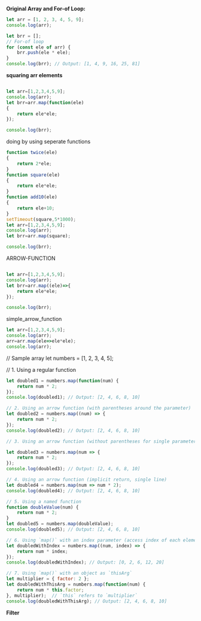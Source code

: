 
**Original Array and For-of Loop:**

```js
let arr = [1, 2, 3, 4, 5, 9];
console.log(arr);

let brr = [];
// For-of loop
for (const ele of arr) {
    brr.push(ele * ele);
}
console.log(brr); // Output: [1, 4, 9, 16, 25, 81]
````````````````````
**squaring arr elements**
```js

let arr=[1,2,3,4,5,9];
console.log(arr);
let brr=arr.map(function(ele)
{
    return ele*ele;
});

console.log(brr);

````````````````````````````````````
doing by using seperate functions
```js
function twice(ele)
{
    return 2*ele;
}
function square(ele)
{
    return ele*ele;
}
function add10(ele)
{
    return ele+10;
}
setTimeout(square,5*1000);
let arr=[1,2,3,4,5,9];
console.log(arr);
let brr=arr.map(square);

console.log(brr);


`````````````````````````````````````
ARROW-FUNCTION
```js

let arr=[1,2,3,4,5,9];
console.log(arr);
let brr=arr.map((ele)=>{
    return ele*ele;
});

console.log(brr);


``````````````````````
simple_arrow_function
```js
let arr=[1,2,3,4,5,9];
console.log(arr);
arr=arr.map(ele=>ele*ele);
console.log(arr);
````````````````````
// Sample array
let numbers = [1, 2, 3, 4, 5];

// 1. Using a regular function
```js
let doubled1 = numbers.map(function(num) {
    return num * 2;
});
console.log(doubled1); // Output: [2, 4, 6, 8, 10]

// 2. Using an arrow function (with parentheses around the parameter)
let doubled2 = numbers.map((num) => {
    return num * 2;
});
console.log(doubled2); // Output: [2, 4, 6, 8, 10]

// 3. Using an arrow function (without parentheses for single parameter)

let doubled3 = numbers.map(num => {
    return num * 2;
});
console.log(doubled3); // Output: [2, 4, 6, 8, 10]

// 4. Using an arrow function (implicit return, single line)
let doubled4 = numbers.map(num => num * 2);
console.log(doubled4); // Output: [2, 4, 6, 8, 10]

// 5. Using a named function
function doubleValue(num) {
    return num * 2;
}
let doubled5 = numbers.map(doubleValue);
console.log(doubled5); // Output: [2, 4, 6, 8, 10]

// 6. Using `map()` with an index parameter (access index of each element)
let doubledWithIndex = numbers.map((num, index) => {
    return num * index;
});
console.log(doubledWithIndex); // Output: [0, 2, 6, 12, 20]

// 7. Using `map()` with an object as `thisArg`
let multiplier = { factor: 2 };
let doubledWithThisArg = numbers.map(function(num) {
    return num * this.factor;
}, multiplier);  // `this` refers to `multiplier`
console.log(doubledWithThisArg); // Output: [2, 4, 6, 8, 10]
```
**Filter**
